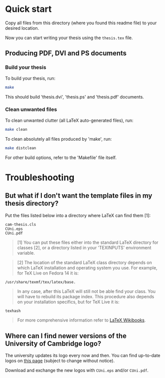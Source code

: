 # Quick start

Copy all files from this directory (where you found this readme file) to your
desired location.

Now you can start writing your thesis using the `thesis.tex` file.

## Producing PDF, DVI and PS documents

### Build your thesis

To build your thesis, run:

```sh
make
```

This should build 'thesis.dvi', 'thesis.ps' and 'thesis.pdf' documents.

### Clean unwanted files

To clean unwanted clutter (all LaTeX auto-generated files), run:

```sh
make clean
```

To clean absolutely all files produced by 'make', run:

```sh
make distclean
```

For other build options, refer to the 'Makefile' file itself.

# Troubleshooting

## But what if I don't want the template files in my thesis directory?

Put the files listed below into a directory where LaTeX can find them [1]:

    cam-thesis.cls
    CUni.eps
    CUni.pdf


> [1] You can put these files either into the standard LaTeX directory for
classes [2], or a directory listed in your 'TEXINPUTS' environment variable.

> [2] The location of the standard LaTeX class directory depends on which LaTeX
installation and operating system you use. For example, for TeX Live on Fedora
14 it is:

    /usr/share/texmf/tex/latex/base.

> In any case, after this LaTeX will still not be able find your class. You will
have to rebuild its package index. This procedure also depends on your
installation specifics, but for TeX Live it is:

```sh
texhash
```

> For more comprehensive information refer to [LaTeX Wikibooks](http://en.wikibooks.org/wiki/LaTeX/Packages/Installing_Extra_Packages).

## Where can I find newer versions of the University of Cambridge logo?

The university updates its logo every now and then. You can find up-to-date
logos on [this page](http://www.admin.cam.ac.uk/offices/communications/services/logos/)
(subject to change without notice).

Download and exchange the new logos with `CUni.eps` and/or `CUni.pdf`.
